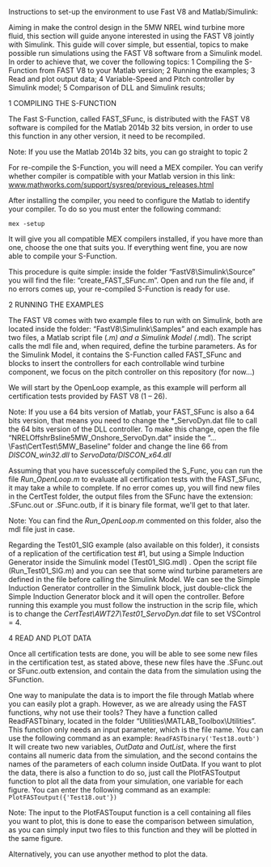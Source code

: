 Instructions to set-up the environment to use Fast V8 and Matlab/Simulink:


Aiming in make the control design in the 5MW NREL wind turbine more fluid, this section will guide anyone interested in using the FAST V8 jointly with Simulink. This guide will cover simple, but essential, topics to make possible run simulations using the FAST V8 software from a Simulink model. In order to achieve that, we cover the following topics:
1	Compiling the S-Function from FAST V8 to your Matlab version;
2	Running the examples;
3	Read and plot output data;
4	Variable-Speed and Pitch controller by Simulink model;
5	Comparison of DLL and Simulink results;

1	COMPILING THE S-FUNCTION

The Fast S-Function, called FAST_SFunc, is distributed with the FAST V8 software is compiled for the Matlab 2014b 32 bits version, in order to use this function in any other version, it need to be recompiled.

Note: If you use the Matlab 2014b 32 bits, you can go straight to topic 2


For re-compile the S-Function, you will need a MEX compiler. You can verify whether compiler is compatible with your Matlab version in this link: 
www.mathworks.com/support/sysreq/previous_releases.html

After installing the compiler, you need to configure the Matlab to identify your compiler. To do so you must enter the following command:

`mex -setup`

It will give you all compatible MEX compilers installed, if you have more than one, choose the one that suits you. If everything went fine, you are now able to compile your S-Function.

This procedure is quite simple: inside the folder “FastV8\Simulink\Source” you will find the file: “create_FAST_SFunc.m”. Open and run the file and, if no errors comes up, your re-compiled S-Function is ready for use.


2	RUNNING THE EXAMPLES


The FAST V8 comes with two example files to run with on Simulink, both are located inside the folder: “FastV8\Simulink\Samples” and each example has two files, a Matlab script file (*.m) and a Simulink Model (*.mdl). The script calls the mdl file and, when required, define the turbine parameters. As for the Simulink Model, it contains the S-Function called FAST_SFunc and blocks to insert the controllers for each controllable wind turbine component, we focus on the pitch controller on this repository (for now...)

We will start by the OpenLoop example, as this example will perform all certification tests provided by FAST V8 (1 – 26).

Note: If you use a 64 bits version of Matlab, your FAST_SFunc is also a 64 bits version, that means you need to change the *_ServoDyn.dat file to call the 64 bits version of the DLL controller. To make this change, open the file “NRELOffshrBsline5MW_Onshore_ServoDyn.dat” inside the “…\Fast\CertTest\5MW_Baseline” folder and change the line 66 from  *DISCON_win32.dll* to *ServoData/DISCON_x64.dll*


Assuming that you have sucesscefuly compiled the S_Func, you can run the file *Run_OpenLoop.m* to evaluate all certification tests with the FAST_SFunc, it may take a while to complete. If no error comes up, you will find new files in the CertTest folder, the output files from the SFunc have the extension: .SFunc.out or .SFunc.outb, if it is binary file format, we'll get to that later.

Note: You can find the *Run_OpenLoop.m* commented on this folder, also the mdl file just in case.

Regarding the Test01_SIG example (also available on this folder), it consists of a replication of the certification test #1, but using a Simple Induction Generator inside the Simulink model (Test01_SIG.mdl) . Open the script file (Run_Test01_SIG.m) and you can see that some wind turbine parameters are defined in the file before calling the Simulink Model. We can see the Simple Induction Generator controller in the Simulink block, just double-click the Simple Induction Generator block and it will open the controller. Before running this example you must follow the instruction in the scrip file, which is to change the *CertTest\AWT27\Test01_ServoDyn.dat* file to set VSControl = 4.


4	READ AND PLOT DATA

Once all certification tests are done, you will be able to see some new files in the certification test, as stated above, these new files have the .SFunc.out or SFunc.outb extension, and contain the data from the simulation using the SFunction.

One way to manipulate the data is to import the file through Matlab where you can easily plot a graph. However, as we are already using the FAST functions, why not use their tools? They have a function called ReadFASTbinary, located in the folder “Utilities\MATLAB_Toolbox\Utilities”. This function only needs an input parameter, which is the file name. You can use the following command as an example:
`ReadFASTbinary('Test18.outb')`
It will create two new variables, *OutData* and *OutList*, where the first contains all numeric data from the simulation, and the second contains the names of the parameters of each column inside OutData.
If you want to plot the data, there is also a function to do so, just call the PlotFASToutput function to plot all the data from your simulation, one variable for each figure. You can enter the following command as an example:
`PlotFASToutput({'Test18.out'}) `

Note: The input to the PlotFASTouput function is a cell containing all files you want to plot, this is done to ease the comparison between simulation, as you can simply input two files to this function and they will be plotted in the same figure.

Alternatively, you can use anyother method to plot the data.